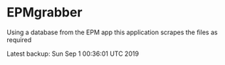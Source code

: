 # EPMgrabber
Using a database from the EPM app this application scrapes the files as required


Latest backup: Sun Sep 1 00:36:01 UTC 2019
